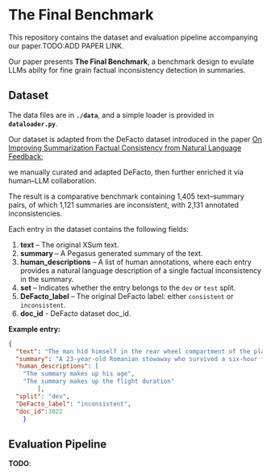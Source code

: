 # The Final Benchmark

This repository contains the dataset and evaluation pipeline accompanying our paper.TODO:ADD PAPER LINK.

Our paper presents **The Final Benchmark**, a benchmark design to evulate LLMs abilty for fine grain factual inconsistency detection in summaries.



## Dataset

The data files are in **`./data`**, and a simple loader is provided in **``dataloader.py``**. 

Our dataset is adapted from the DeFacto dataset introduced in the paper [On Improving Summarization Factual Consistency from Natural Language Feedback](https://arxiv.org/pdf/2212.09968); 

we manually curated and adapted DeFacto, then further enriched it via human–LLM collaboration. 

The result is a comparative benchmark containing 1,405 text–summary pairs, of which 1,121 summaries are inconsistent, with 2,131 annotated inconsistencies.

Each entry in the dataset contains the following fields:

1. **text** – The original XSum text.  
2. **summary** – A Pegasus generated summary of the text.  
3. **human_descriptions** – A list of human annotations, where each entry provides a natural language description of a single factual inconsistency in the summary. 
4. **set** – Indicates whether the entry belongs to the `dev` or `test` split.  
5. **DeFacto_label** – The original DeFacto label: either `consistent` or `inconsistent`.  
6. **doc_id** - DeFacto dataset doc_id.

**Example entry:**

```json
{
  "text": "The man hid himself in the rear wheel compartment of the plane which landed at Heathrow Airport on Sunday. He was taken into police custody in London but later released without charge. He had bruises and hypothermia from outside temperatures as low as -41C, Austrian media reported. He survived because the plane flew at a low altitude to avoid stormy weather. The man apparently got under a fence at Schwechat airport in Vienna and climbed into the undercarriage of the first plane he saw without knowing its destination. The plane belonged to a sheikh from the United Arab Emirates and had been standing empty on the tarmac at Schwechat airport since Thursday. It flew without passengers to Heathrow, where the Romanian was picked up by police and arrested for stowing away. He could have been charged or fined or given a fixed penalty, the Metropolitan Police told the BBC. But he was cautioned and freed with no further action being taken, PA news agency reported. The man could also have been handed to the UK Border Agency. But it is understood that there is no immigration issue and that the agency will not seek to deport him, according to PA. As Romania is part of the EU, the man is free to enter the UK. A spokesman for the Civil Aviation Authority (CAA) said the stowaway was \"very lucky\" to be alive. \"If they don't find the right part to stow away, they can be crushed when the undercarriage comes up,\" he said. He added: \"Because of the altitude and temperatures during the flight, there is a severe risk to them through exposure and lack of oxygen. \"If that doesn't kill them, then they could be unconscious when the aircraft descends, and that can mean that when the undercarriage opens again, they will fall out.\" According to Austrian media reports, the man just wanted to get out of Vienna and look for work. Romania is a member of the European Union, so Romanians can travel to the UK for holidays. However, controls on Romanians working in Britain remain in place.",
  "summary": "A 23-year-old Romanian stowaway who survived a six-hour flight from Vienna to London has been released by police.",
  "human_descriptions": [
    "The summary makes up his age",
    "The summary makes up the flight duration"
        ],
  "split": "dev",
  "DeFacto_label": "inconsistent",
  "doc_id":3022 
    }
 ```
## Evaluation Pipeline

**TODO**: 
